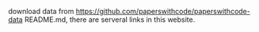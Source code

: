 download data from https://github.com/paperswithcode/paperswithcode-data README.md, there are serveral links in this website.
